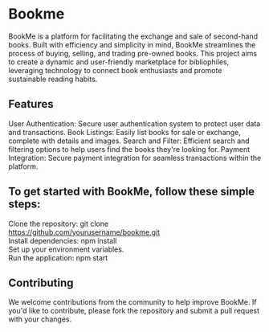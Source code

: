 # Bookme

BookMe is a platform for facilitating the exchange and sale of second-hand books. Built with efficiency and simplicity in mind, BookMe streamlines the process of buying, selling, and trading pre-owned books. This project aims to create a dynamic and user-friendly marketplace for bibliophiles, leveraging technology to connect book enthusiasts and promote sustainable reading habits.

## Features
User Authentication: Secure user authentication system to protect user data and transactions.
Book Listings: Easily list books for sale or exchange, complete with details and images.
Search and Filter: Efficient search and filtering options to help users find the books they're looking for.
Payment Integration: Secure payment integration for seamless transactions within the platform.


## To get started with BookMe, follow these simple steps:

Clone the repository: git clone https://github.com/yourusername/bookme.git<br>
Install dependencies: npm install<br>
Set up your environment variables.<br>
Run the application: npm start

## Contributing
We welcome contributions from the community to help improve BookMe. If you'd like to contribute, please fork the repository and submit a pull request with your changes.
